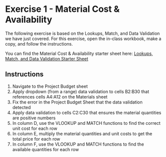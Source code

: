# Exercise 1 - Material Cost & Availability

The following exercise is based on the Lookups, Match, and Data Validation we have just covered. For this exercise, open the in-class workbook, make a copy, and follow the instructions. 

You can find the Material Cost & Availability starter sheet here: [Lookups, Match, and Data Validation Starter Sheet](https://docs.google.com/spreadsheets/d/1l0SP8OZHXpAFym_yioUuJcaL75-CNwOGcX5VW37_POA/edit?usp=sharing)

## Instructions

  1. Navigate to the Project Budget sheet
  2. Apply dropdown (from a range) data validation to cells B2:B30 that references cells A4:A12 on the Materials sheet
  3. Fix the error in the Project Budget Sheet that the data validation detected
  4. Apply data validation to cells C2:C30 that ensures the material quantities are positive numbers
  5. In column D, use the VLOOKUP and MATCH functions to find the correct unit cost for each row
  6. In column E, multiply the material quantities and unit costs to get the total price for each row
  7. In column F, use the VLOOKUP and MATCH functions to find the available quantities for each row

